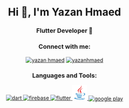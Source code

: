 <h1 align="center">Hi 👋, I'm Yazan Hmaed</h1>
<h3 align="center">Flutter Developer 💎</h3>

<h3 align="center">Connect with me:</h3>
<p align="center">
<a href="https://www.facebook.com/yazan.hmaed.7/" target="blank"><img align="center" src="https://raw.githubusercontent.com/rahuldkjain/github-profile-readme-generator/master/src/images/icons/Social/facebook.svg" alt="yazan hmaed" height="30" width="40" /></a>
<a href="https://www.instagram.com/yazanhmaed/" target="blank"><img align="center" src="https://raw.githubusercontent.com/rahuldkjain/github-profile-readme-generator/master/src/images/icons/Social/instagram.svg" alt="yazanhmaed" height="30" width="40" /></a>
</p>

<h3 align="center">Languages and Tools:</h3>
<p align="center"> <a href="https://dart.dev" target="_blank" rel="noreferrer"> <img src="https://www.vectorlogo.zone/logos/dartlang/dartlang-icon.svg" alt="dart" width="40" height="40"/> </a> <a href="https://firebase.google.com/" target="_blank" rel="noreferrer"> <img src="https://www.vectorlogo.zone/logos/firebase/firebase-icon.svg" alt="firebase" width="40" height="40"/> </a> <a href="https://flutter.dev" target="_blank" rel="noreferrer"> <img src="https://www.vectorlogo.zone/logos/flutterio/flutterio-icon.svg" alt="flutter" width="40" height="40"/> </a> <a href="https://www.java.com" target="_blank" rel="noreferrer"> <img src="https://raw.githubusercontent.com/devicons/devicon/master/icons/java/java-original.svg" alt="java" width="40" height="40"/> </a> 
<a href="https://play.google.com/store/apps/developer?id=Yazan+Hmaed" target="blank"><img align="center" src="https://upload.wikimedia.org/wikipedia/commons/thumb/2/2f/Google_Play_2022_icon.svg/928px-Google_Play_2022_icon.svg.png" alt="google play" height="40" width="40" /></a>
</p>
